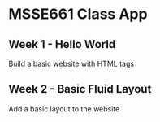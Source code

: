 # MSSE661 Class App

## Week 1 - Hello World
Build a basic website with HTML tags

## Week 2 - Basic Fluid Layout
Add a basic layout to the website